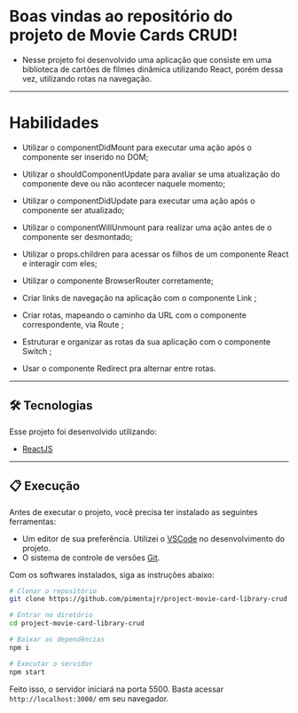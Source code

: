 # Boas vindas ao repositório do projeto de Movie Cards CRUD!

- Nesse projeto foi desenvolvido uma aplicação que consiste em uma biblioteca de cartões de filmes dinâmica utilizando React, porém dessa vez, utilizando rotas na navegação.

---

# Habilidades

- Utilizar o componentDidMount para executar uma ação após o componente ser inserido no DOM;

- Utilizar o shouldComponentUpdate para avaliar se uma atualização do componente deve ou não acontecer naquele momento;

- Utilizar o componentDidUpdate para executar uma ação após o componente ser atualizado;

- Utilizar o componentWillUnmount para realizar uma ação antes de o componente ser desmontado;

- Utilizar o props.children para acessar os filhos de um componente React e interagir com eles;

- Utilizar o componente BrowserRouter corretamente;

- Criar links de navegação na aplicação com o componente Link ;

- Criar rotas, mapeando o caminho da URL com o componente correspondente, via Route ;

- Estruturar e organizar as rotas da sua aplicação com o componente Switch ;

- Usar o componente Redirect pra alternar entre rotas.

---

## 🛠 Tecnologias

Esse projeto foi desenvolvido utilizando:

* [ReactJS](https://reactjs.org/)

---

## 📋 Execução

Antes de executar o projeto, você precisa ter instalado as seguintes ferramentas:

* Um editor de sua preferência. Utilizei o [VSCode](https://code.visualstudio.com) no desenvolvimento do projeto.
* O sistema de controle de versões [Git](https://git-scm.com).

Com os softwares instalados, siga as instruções abaixo:

```bash
# Clonar o repositório
git clone https://github.com/pimentajr/project-movie-card-library-crud

# Entrar no diretório
cd project-movie-card-library-crud

# Baixar as dependências
npm i

# Executar o servidor
npm start
```

Feito isso, o servidor iniciará na porta 5500. Basta acessar `http://localhost:3000/` em seu navegador.
